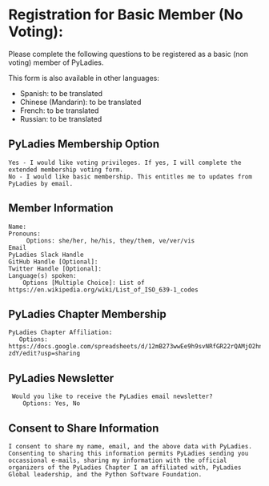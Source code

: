 # Registration for Basic Member (No Voting):

Please complete the following questions to be registered as a basic (non voting) member of PyLadies.

This form is also available in other languages:

- Spanish: to be translated
- Chinese (Mandarin): to be translated
- French: to be translated
- Russian: to be translated

## PyLadies Membership Option
    
    Yes - I would like voting privileges. If yes, I will complete the extended membership voting form. 
    No - I would like basic membership. This entitles me to updates from PyLadies by email. 
    
## Member Information

    Name: 
    Pronouns:
         Options: she/her, he/his, they/them, ve/ver/vis
    Email
    PyLadies Slack Handle
    GitHub Handle [Optional]: 
    Twitter Handle [Optional]:
    Language(s) spoken:
        Options [Multiple Choice]: List of https://en.wikipedia.org/wiki/List_of_ISO_639-1_codes

## PyLadies Chapter Membership

    PyLadies Chapter Affiliation: 
       Options: https://docs.google.com/spreadsheets/d/12mB273wwEe9h9svNRfGR22rQAMjO2hn_lahWzMT-zdY/edit?usp=sharing

## PyLadies Newsletter

     Would you like to receive the PyLadies email newsletter? 
        Options: Yes, No

## Consent to Share Information

    I consent to share my name, email, and the above data with PyLadies. Consenting to sharing this information permits PyLadies sending you occassional e-mails, sharing my information with the official organizers of the PyLadies Chapter I am affiliated with, PyLadies Global leadership, and the Python Software Foundation.